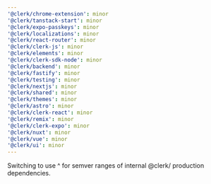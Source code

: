 ```yaml
---
'@clerk/chrome-extension': minor
'@clerk/tanstack-start': minor
'@clerk/expo-passkeys': minor
'@clerk/localizations': minor
'@clerk/react-router': minor
'@clerk/clerk-js': minor
'@clerk/elements': minor
'@clerk/clerk-sdk-node': minor
'@clerk/backend': minor
'@clerk/fastify': minor
'@clerk/testing': minor
'@clerk/nextjs': minor
'@clerk/shared': minor
'@clerk/themes': minor
'@clerk/astro': minor
'@clerk/clerk-react': minor
'@clerk/remix': minor
'@clerk/clerk-expo': minor
'@clerk/nuxt': minor
'@clerk/vue': minor
'@clerk/ui': minor
---
```


Switching to use ^ for semver ranges of internal @clerk/ production dependencies.
